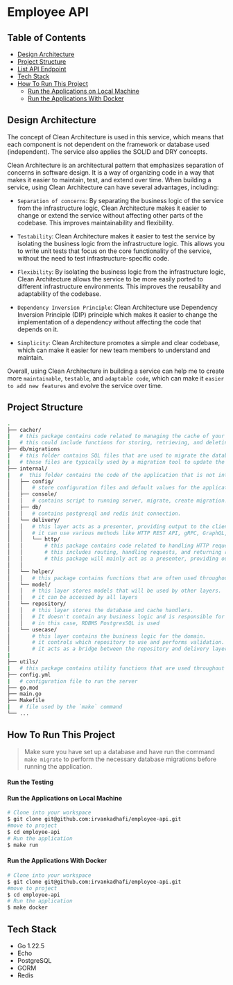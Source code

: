 # Employee API

## Table of Contents
* [Design Architecture](#design-architecture)
* [Project Structure](#project-structure)
* [List API Endpoint](#list-api-endpoint)
* [Tech Stack](#tech-stack)
* [How To Run This Project](#how-to-run-this-project)
    * [Run the Applications on Local Machine](#run-the-applications-on-local-machine)
    * [Run the Applications With Docker](#run-the-applications-with-docker)

## Design Architecture
The concept of Clean Architecture is used in this service, which means that each component is not dependent on the framework or database used (independent). The service also applies the SOLID and DRY concepts.

Clean Architecture is an architectural pattern that emphasizes separation of concerns in software design.
It is a way of organizing code in a way that makes it easier to maintain, test, and extend over time.
When building a service, using Clean Architecture can have several advantages, including:
- `Separation of concerns`: By separating the business logic of the service from the infrastructure logic, Clean Architecture makes it easier to change or extend the service without affecting other parts of the codebase. This improves maintainability and flexibility.

- `Testability`: Clean Architecture makes it easier to test the service by isolating the business logic from the infrastructure logic. This allows you to write unit tests that focus on the core functionality of the service, without the need to test infrastructure-specific code.

- `Flexibility`: By isolating the business logic from the infrastructure logic, Clean Architecture allows the service to be more easily ported to different infrastructure environments. This improves the reusability and adaptability of the codebase.

- `Dependency Inversion Principle`: Clean Architecture use Dependency Inversion Principle (DIP) principle which makes it easier to change the implementation of a dependency without affecting the code that depends on it.

- `Simplicity`: Clean Architecture promotes a simple and clear codebase, which can make it easier for new team members to understand and maintain.

Overall, using Clean Architecture in building a service can help me to create more `maintainable`, `testable`, and `adaptable code`, which can make it `easier to add new features` and evolve the service over time.

## Project Structure
```bash
.
├── cacher/
|   # this package contains code related to managing the cache of your application. 
|   # this could include functions for storing, retrieving, and deleting cache entries.
├── db/migrations
|   # this folder contains SQL files that are used to migrate the database schema.
|   # these files are typically used by a migration tool to update the database schema.
├── internal/
|   #  this folder contains the code of the application that is not intended to be used by external packages
│   ├── config/
│   │   # store configuration files and default values for the application.
│   ├── console/
│   │   # contains script to running server, migrate, create migration.
│   ├── db/
│   │   # contains postgresql and redis init connection.
│   └── delivery/
│   │   # this layer acts as a presenter, providing output to the client.
│   │   # it can use various methods like HTTP REST API, gRPC, GraphQL, etc. In this case, HTTP REST API is used
│   │   └── http/ 
│   │       # this package contains code related to handling HTTP requests and responses.
│   │       # this includes routing, handling requests, and returning responses.
│   │       # this package will mainly act as a presenter, providing output to the client.
│   │   
│   └── helper/
│   │   # this package contains functions that are often used throughout the application.
│   └── model/
│   │   # this layer stores models that will be used by other layers.
│   │   # it can be accessed by all layers
│   └── repository/
│   │   # this layer stores the database and cache handlers.
│   │   # It doesn't contain any business logic and is responsible for determining which datastore to use
│   │   # in this case, RDBMS PostgresSQL is used
│   └── usecase/
│       # this layer contains the business logic for the domain.
│       # it controls which repository to use and performs validation.
│       # it acts as a bridge between the repository and delivery layers
|   
├── utils/
|   # this package contains utility functions that are used throughout the application.
├── config.yml
|   # configuration file to run the server
├── go.mod
├── main.go
├── Makefile
|   # file used by the `make` command
└── ...
```
## How To Run This Project

> Make sure you have set up a database and have run the command `make migrate` to perform the necessary database migrations before running the application.

#### Run the Testing

#### Run the Applications on Local Machine
```bash
# Clone into your workspace
$ git clone git@github.com:irvankadhafi/employee-api.git
#move to project
$ cd employee-api
# Run the application
$ make run
```

#### Run the Applications With Docker

```bash
# Clone into your workspace
$ git clone git@github.com:irvankadhafi/employee-api.git
#move to project
$ cd employee-api
# Run the application
$ make docker
```

## Tech Stack
- Go 1.22.5
- Echo
- PostgreSQL
- GORM
- Redis
